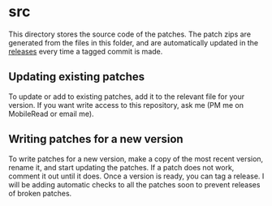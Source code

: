 # src
This directory stores the source code of the patches. The patch zips are generated from the files in this folder, and are automatically updated in the [releases](https://github.com/geek1011/kobopatch-patches/releases) every time a tagged commit is made.

## Updating existing patches
To update or add to existing patches, add it to the relevant file for your version. If you want write access to this repository, ask me (PM me on MobileRead or email me).

## Writing patches for a new version
To write patches for a new version, make a copy of the most recent version, rename it, and start updating the patches. If a patch does not work, comment it out until it does. Once a version is ready, you can tag a release. I will be adding automatic checks to all the patches soon to prevent releases of broken patches.